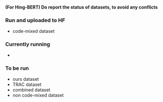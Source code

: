 #### (For Hing-BERT) Do report the status of datasets, to avoid any conflicts ####

### Run and uploaded to HF ###
* code-mixed dataset
### Currently running ###
* 
### To be run ###
* ours dataset
* TRAC dataset
* combined dataset
* non code-mixed dataset



